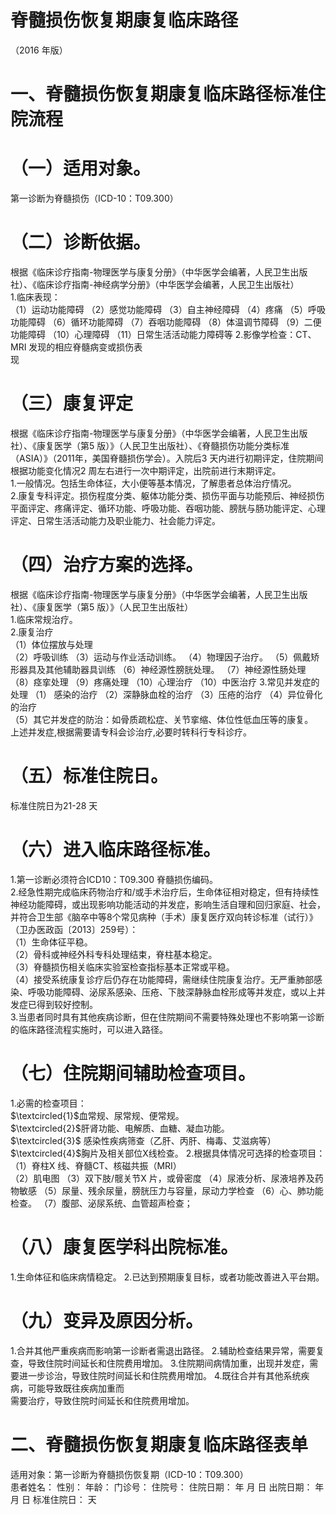 # 脊髓损伤恢复期康复临床路径  
（2016 年版）  
# 一、脊髓损伤恢复期康复临床路径标准住院流程  
# （一）适用对象。  
第一诊断为脊髓损伤（ICD-10：T09.300）  
# （二）诊断依据。  
根据《临床诊疗指南-物理医学与康复分册》（中华医学会编著，人民卫生出版社）、《临床诊疗指南-神经病学分册》（中华医学会编著，人民卫生出版社）  
1.临床表现：  
（1）运动功能障碍 （2）感觉功能障碍 （3）自主神经障碍 （4）疼痛 （5）呼吸功能障碍 （6）循环功能障碍 （7）吞咽功能障碍 （8）体温调节障碍 （9）二便功能障碍 （10）心理障碍 （11）日常生活活动能力障碍等 2.影像学检查：CT、MRI 发现的相应脊髓病变或损伤表  
现  
#  （三）康复评定  
根据《临床诊疗指南-物理医学与康复分册》（中华医学会编著，人民卫生出版社）、《康复医学（第5 版）》（人民卫生出版社）、《脊髓损伤功能分类标准（ASIA）》（2011年，美国脊髓损伤学会）。入院后3 天内进行初期评定，住院期间根据功能变化情况2 周左右进行一次中期评定，出院前进行末期评定。  
1.一般情况。包括生命体征，大小便等基本情况，了解患者总体治疗情况。  
2.康复专科评定。损伤程度分类、躯体功能分类、损伤平面与功能预后、神经损伤平面评定、疼痛评定、循环功能、呼吸功能、吞咽功能、膀胱与肠功能评定、心理评定、日常生活活动能力及职业能力、社会能力评定。  
# （四）治疗方案的选择。  
根据《临床诊疗指南-物理医学与康复分册》（中华医学会编著，人民卫生出版社）、《康复医学（第5 版）》（人民卫生出版社）  
1.临床常规治疗。  
2.康复治疗  
（1）体位摆放与处理  
（2）呼吸训练 （3）运动与作业活动训练。 （4）物理因子治疗。 （5）佩戴矫形器具及其他辅助器具训练 （6）神经源性膀胱处理。 （7）神经源性肠处理 （8）痉挛处理 （9）疼痛处理 （10）心理治疗 （10）中医治疗  3.常见并发症的处理 （1） 感染的治疗  （2）深静脉血栓的治疗 （3）压疮的治疗 （4）异位骨化的治疗  
（5）其它并发症的防治：如骨质疏松症、关节挛缩、体位性低血压等的康复。  
上述并发症,根据需要请专科会诊治疗,必要时转科行专科诊疗。  
# （五）标准住院日。  
标准住院日为21-28 天  
# （六）进入临床路径标准。  
1.第一诊断必须符合ICD10：T09.300 脊髓损伤编码。  
2.经急性期完成临床药物治疗和/或手术治疗后，生命体征相对稳定，但有持续性神经功能障碍，或出现影响功能活动的并发症，影响生活自理和回归家庭、社会，并符合卫生部《脑卒中等8个常见病种（手术）康复医疗双向转诊标准（试行）》（卫办医政函〔2013〕259号）：  
（1）生命体征平稳。  
（2）骨科或神经外科专科处理结束，脊柱基本稳定。  
（3）脊髓损伤相关临床实验室检查指标基本正常或平稳。  
（4）接受系统康复诊疗后仍存在功能障碍，需继续住院康复治疗。无严重肺部感染、呼吸功能障碍、泌尿系感染、压疮、下肢深静脉血栓形成等并发症，或以上并发症已得到较好控制。  
3.当患者同时具有其他疾病诊断，但在住院期间不需要特殊处理也不影响第一诊断的临床路径流程实施时，可以进入路径。  
# （七）住院期间辅助检查项目。  
1.必需的检查项目：  
$\textcircled{1}$血常规、尿常规、便常规。  
$\textcircled{2}$肝肾功能、电解质、血糖、凝血功能。  
$\textcircled{3}$ 感染性疾病筛查（乙肝、丙肝、梅毒、艾滋病等）  
$\textcircled{4}$胸片及相关部位X线检查。 2.根据具体情况可选择的检查项目： （1）脊柱X 线、脊髓CT、核磁共振（MRI）  
（2）肌电图 （3）双下肢/髋关节X 片，或骨密度 （4）尿液分析、尿液培养及药物敏感 （5）尿量、残余尿量，膀胱压力与容量，尿动力学检查 （6）心、肺功能检查。 （7）腹部、泌尿系统、血管超声检查；  
# （八）康复医学科出院标准。  
1.生命体征和临床病情稳定。 2.已达到预期康复目标，或者功能改善进入平台期。  
# （九）变异及原因分析。  
1.合并其他严重疾病而影响第一诊断者需退出路径。 2.辅助检查结果异常，需要复查，导致住院时间延长和住院费用增加。 3.住院期间病情加重，出现并发症，需要进一步诊治，导致住院时间延长和住院费用增加。 4.既往合并有其他系统疾病，可能导致既往疾病加重而  
需要治疗，导致住院时间延长和住院费用增加。  
# 二、脊髓损伤恢复期康复临床路径表单  
适用对象：第一诊断为脊髓损伤恢复期（ICD-10：T09.300）  
患者姓名：             性别：     年龄：    门诊号：      住院号：             住院日期：    年    月    日  出院日期：    年    月    日  标准住院日：     天  
